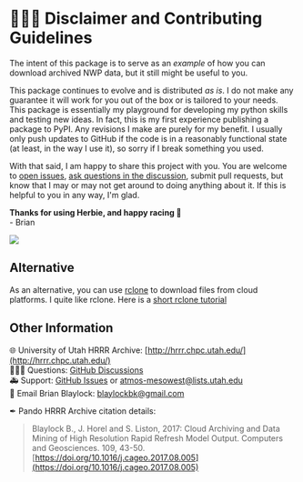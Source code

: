 # 👨🏻‍🏭 Disclaimer and Contributing Guidelines

The intent of this package is to serve as an _example_ of how you can download archived NWP data, but it still might be useful to you. 

This package continues to evolve and is distributed _as is_. I do not make any guarantee it will work for you out of the box or is tailored to your needs. This package is essentially my playground for developing my python skills and testing new ideas. In fact, this is my first experience publishing a package to PyPI. Any revisions I make are purely for my benefit. I usually only push updates to GitHub if the code is in a reasonably functional state (at least, in the way I use it), so sorry if I break something you used.

With that said, I am happy to share this project with you. You are welcome to [open issues](https://github.com/blaylockbk/Herbie/issues), [ask questions in the discussion](https://github.com/blaylockbk/Herbie/discussions), submit pull requests, but know that I may or may not get around to doing anything about it. If this is helpful to you in any way, I'm glad.

**Thanks for using Herbie, and happy racing 🏁**  
\- Brian

![](https://raw.githubusercontent.com/blaylockbk/Herbie/master/images/herbie.jpg)

## Alternative  
As an alternative, you can use [rclone](https://rclone.org/) to download files from cloud platforms. I quite like rclone. Here is a [short rclone tutorial](https://github.com/blaylockbk/pyBKB_v3/blob/master/rclone_howto.md)

## Other Information
🌐 University of Utah HRRR Archive: [http://hrrr.chpc.utah.edu/](http://hrrr.chpc.utah.edu/)  
🙋🏻‍♂️ Questions: [GitHub Discussions](https://github.com/blaylockbk/Herbie/discussions)  
🚑 Support: [GitHub Issues](https://github.com/blaylockbk/Herbie/issues) or atmos-mesowest@lists.utah.edu  
📧 Email Brian Blaylock: blaylockbk@gmail.com

✒ Pando HRRR Archive citation details:
> Blaylock B., J. Horel and S. Liston, 2017: Cloud Archiving and Data Mining of High Resolution Rapid Refresh Model Output. Computers and Geosciences. 109, 43-50. [https://doi.org/10.1016/j.cageo.2017.08.005](https://doi.org/10.1016/j.cageo.2017.08.005)


